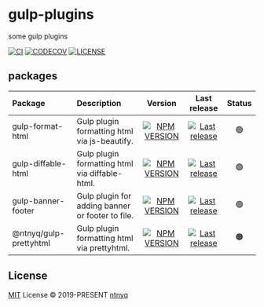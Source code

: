 # gulp-plugins

some gulp plugins

[![CI](https://github.com/ntnyq/gulp-plugins/actions/workflows/ci.yml/badge.svg)](https://github.com/ntnyq/gulp-plugins/actions/workflows/ci.yml)
[![CODECOV](https://codecov.io/github/ntnyq/gulp-plugins/branch/main/graph/badge.svg)](https://codecov.io/github/ntnyq/gulp-plugins)
[![LICENSE](https://img.shields.io/github/license/ntnyq/gulp-plugins?logo=github)](https://github.com/ntnyq/gulp-plugins/blob/master/LICENSE)

## packages

| Package                | Description                                      |                                                           Version                                                           |                                                                                  Last release                                                                                  | Status |
| :--------------------- | :----------------------------------------------- | :-------------------------------------------------------------------------------------------------------------------------: | :----------------------------------------------------------------------------------------------------------------------------------------------------------------------------: | :----: |
| gulp-format-html       | Gulp plugin formatting html via js-beautify.     |       [![NPM VERSION](https://img.shields.io/npm/v/gulp-format-html)](https://www.npmjs.com/package/gulp-format-html)       |       [![Last release](https://img.shields.io/npm/last-update/gulp-format-html?label=Last%20release)](https://www.npmjs.com/package/gulp-format-html?activeTab=versions)       |   🟢   |
| gulp-diffable-html     | Gulp plugin formatting html via diffable-html.   |     [![NPM VERSION](https://img.shields.io/npm/v/gulp-diffable-html)](https://www.npmjs.com/package/gulp-diffable-html)     |     [![Last release](https://img.shields.io/npm/last-update/gulp-diffable-html?label=Last%20release)](https://www.npmjs.com/package/gulp-diffable-html?activeTab=versions)     |   🟢   |
| gulp-banner-footer     | Gulp plugin for adding banner or footer to file. |     [![NPM VERSION](https://img.shields.io/npm/v/gulp-banner-footer)](https://www.npmjs.com/package/gulp-banner-footer)     |     [![Last release](https://img.shields.io/npm/last-update/gulp-banner-footer?label=Last%20release)](https://www.npmjs.com/package/gulp-banner-footer?activeTab=versions)     |   🟢   |
| @ntnyq/gulp-prettyhtml | Gulp plugin formatting html via prettyhtml.      | [![NPM VERSION](https://img.shields.io/npm/v/@ntnyq/gulp-prettyhtml)](https://www.npmjs.com/package/@ntnyq/gulp-prettyhtml) | [![Last release](https://img.shields.io/npm/last-update/@ntnyq/gulp-prettyhtml?label=Last%20release)](https://www.npmjs.com/package/@ntnyq/gulp-prettyhtml?activeTab=versions) |   🟠   |

## License

[MIT](./LICENSE) License © 2019-PRESENT [ntnyq](https://github.com/ntnyq)
